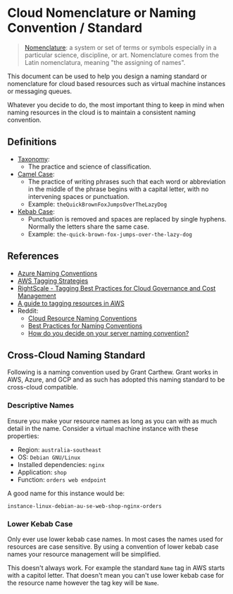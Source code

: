 # Cloud Nomenclature or Naming Convention / Standard

> [Nomenclature](https://www.merriam-webster.com/dictionary/nomenclature?pronunciation&lang=en_us&dir=n&file=nomenc03): a system or set of terms or symbols especially in a particular science, discipline, or art. Nomenclature comes from the Latin nomenclatura, meaning "the assigning of names".

This document can be used to help you design a naming standard or nomenclature for cloud based resources such as virtual machine instances or messaging queues.

Whatever you decide to do, the most important thing to keep in mind when naming resources in the cloud is to maintain a consistent naming convention.

## Definitions

* [Taxonomy](https://en.wikipedia.org/wiki/Taxonomy_(general)):
  * The practice and science of classification.
* [Camel Case](https://en.wikipedia.org/wiki/Camel_case):
  * The practice of writing phrases such that each word or abbreviation in the middle of the phrase begins with a capital letter, with no intervening spaces or punctuation.
  * Example: `theQuickBrownFoxJumpsOverTheLazyDog`
* [Kebab Case](https://en.wikipedia.org/wiki/Kebab_case):
  * Punctuation is removed and spaces are replaced by single hyphens. Normally the letters share the same case.
  * Example: `the-quick-brown-fox-jumps-over-the-lazy-dog`

## References

* [Azure Naming Conventions](https://docs.microsoft.com/en-us/azure/architecture/best-practices/naming-conventions)
* [AWS Tagging Strategies](https://aws.amazon.com/answers/account-management/aws-tagging-strategies/)
* [RightScale - Tagging Best Practices for Cloud Governance and Cost Management](https://www.rightscale.com/blog/enterprise-cloud-strategies/tagging-best-practices-cloud-governance-and-cost-management)
* [A guide to tagging resources in AWS](https://medium.com/stax-blog/a-guide-to-tagging-resources-in-aws-8f4311afeb46)
* Reddit:
  * [Cloud Resource Naming Conventions](https://www.reddit.com/r/aws/comments/6rkczi/best_practices_for_naming_conventions/)
  * [Best Practices for Naming Conventions](https://www.reddit.com/r/aws/comments/6rkczi/best_practices_for_naming_conventions/)
  * [How do you decide on your server naming convention?](https://www.reddit.com/r/sysadmin/comments/6r00ko/how_do_you_decide_on_your_server_naming_convention/)

## Cross-Cloud Naming Standard

Following is a naming convention used by Grant Carthew. Grant works in AWS, Azure, and GCP and as such has adopted this naming standard to be cross-cloud compatible.

### Descriptive Names

Ensure you make your resource names as long as you can with as much detail in the name. Consider a virtual machine instance with these properties:

* Region: `australia-southeast`
* OS: `Debian GNU/Linux`
* Installed dependencies: `nginx`
* Application: `shop`
* Function: `orders web endpoint`

A good name for this instance would be:

`instance-linux-debian-au-se-web-shop-nginx-orders`

### Lower Kebab Case

Only ever use lower kebab case names. In most cases the names used for resources are case sensitive. By using a convention of lower kebab case names your resource management will be simplified.

This doesn't always work. For example the standard `Name` tag in AWS starts with a capitol letter. That doesn't mean you can't use lower kebab case for the resource name however the tag key will be `Name`.






